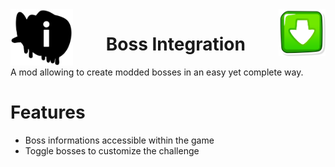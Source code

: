 <a href="https://github.com/doombubbles/paths-plus-plus/releases/latest/download/PathsPlusPlus.dll">
    <img align="left" alt="Icon" height="90" src="Icon.png">
    <img align="right" alt="Download" height="75" src="https://raw.githubusercontent.com/gurrenm3/BTD-Mod-Helper/master/BloonsTD6%20Mod%20Helper/Resources/DownloadBtn.png">
</a>

<h1 align="center">Boss Integration</h1>
A mod allowing to create modded bosses in an easy yet complete way.

# Features
- Boss informations accessible within the game
- Toggle bosses to customize the challenge

